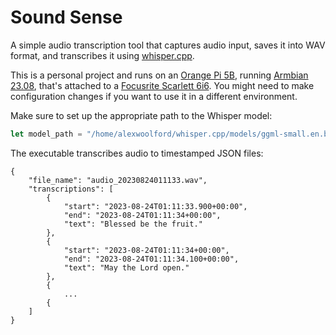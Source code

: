 # Sound Sense

A simple audio transcription tool that captures audio input, saves it into WAV format, and transcribes it using [whisper.cpp](https://github.com/ggerganov/whisper.cpp).

This is a personal project and runs on an [Orange Pi 5B](http://www.orangepi.org/html/hardWare/computerAndMicrocontrollers/details/Orange-Pi-5B.html), running [Armbian 23.08](https://docs.armbian.com/), that's attached to a [Focusrite Scarlett 6i6](https://www.sweetwater.com/store/detail/Scarlet6i6G2--focusrite-scarlett-6i6-usb-audio-interface). You might need to make configuration changes if you want to use it in a different environment.

Make sure to set up the appropriate path to the Whisper model:


```rust
let model_path = "/home/alexwoolford/whisper.cpp/models/ggml-small.en.bin";
```

The executable transcribes audio to timestamped JSON files:

    {
        "file_name": "audio_20230824011133.wav",
        "transcriptions": [
            {
                "start": "2023-08-24T01:11:33.900+00:00",
                "end": "2023-08-24T01:11:34+00:00",
                "text": "Blessed be the fruit."
            },
            {
                "start": "2023-08-24T01:11:34+00:00",
                "end": "2023-08-24T01:11:34.100+00:00",
                "text": "May the Lord open."
            },
            {
                ...
            {
        ]
    }

<!-- 
- [X] TODO: only create WAV files when there's noise/speech
- [ ] TODO: try and use Orange Pi's GPU so the CPU isn't pegged all the time
- [ ] TODO: create iterate transcription test(s) to figure out what the best combinations of params is for the Orange Pi 5B
- [X] TODO: persist the transcriptions
- [X] TODO: capture real timestamps in the transcriptions
- [ ] TODO: chatGPT API call to periodically summarize transcripts
- [ ] TODO: speech patterns (words per minute)
- [ ] TODO: how much attention from the audience (is it a conversation, or a monologue)
- [ ] TODO: haptic feedback in real time
- [ ] TODO: sentiment analysis
- [ ] TODO: real-time feedback (slow down, speed up, pause for questions)
- [ ] TODO: speaker identification
- [ ] TODO: voice stress analysis
- [ ] TODO: context based search on another screen
- [X] TODO: trim text in JSON
- [ ] TODO: show example of output in README.md
- [X] TODO: rename transcript filetype to JSON
-->
